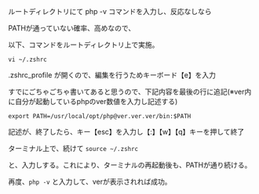 ルートディレクトリにて
php -v コマンドを入力し、反応なしなら

PATHが通っていない確率、高めなので、

以下、コマンドをルートディレクトリ上で実施。

`vi ~/.zshrc`

.zshrc_profile が開くので、編集を行うためキーボード【e】を入力

すでにごちゃごちゃ書いてあると思うので、下記内容を最後の行に追記(※ver内に自分が起動しているphpのver数値を入力し記述する)

`export PATH=/usr/local/opt/php@ver.ver.ver/bin:$PATH`

記述が、終了したら、キー【esc】を入力し【:】【w】【q】キーを押して終了

ターミナル上で、続けて
`source ~/.zshrc`

と、入力しする。これにより、ターミナルの再起動後も、PATHが通り続ける。

再度、`php -v` と入力して、verが表示されれば成功。

